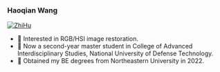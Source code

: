 ### Haoqian Wang     
[![ZhiHu](https://img.shields.io/badge/ZhiHu-知乎-blue)](https://www.zhihu.com/people/wanghaoq-23) 

- 👀 Interested in RGB/HSI image restoration.
- 🌱 Now a second-year master student in College of Advanced Interdisciplinary Studies, National University of Defense Technology.
- 💞️ Obtained my BE degrees from Northeastern University in 2022.

